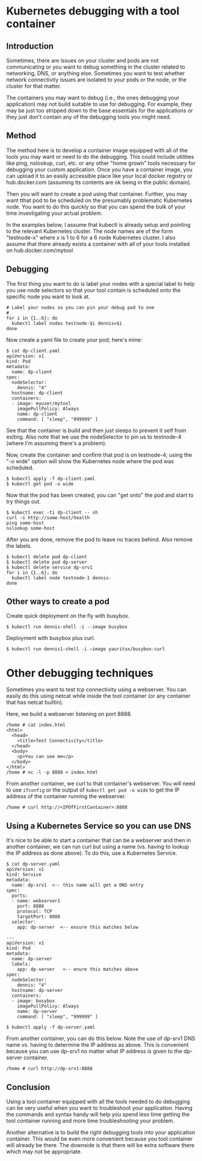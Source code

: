 # Kubernetes debugging with a tool container

## Introduction

Sometimes, there are issues on your cluster and pods are not communicating or you want to
debug something in the cluster related to networking, DNS, or anything else.  Sometimes
you want to test whether network connectivity issues are isolated to your pods or the
node, or the cluster for that matter.

The containers you may want to debug (i.e., the ones debugging your application) may not
build suitable to use for debugging.  For example, they may be just too stripped down to
the base essentials for the applications or they just don't contain any of the debugging
tools you might need.

## Method

The method here is to develop a container image equipped with all of the tools you may want
or need to do the debugging.  This could include utilities like ping, nslookup, curl, etc.
or any other "home grown" tools necessary for debugging your custom application.
Once you have a container image, you can upload it to an easily accessible place like
your local docker registry or hub.docker.com (assuming its contents are ok being in the
public domain).

Then you will want to create a pod using that container.  Further, you may want tthat pod
to be scheduled on the presumably problematic Kubernetes node.  You want to do this quickly
so that you can spend the bulk of your time investigating your actual problem.

In the examples below, I assume that kubectl is already setup and pointing to
the relevant Kubernetes cluster.  The node names are of the form "testnode-x" where x
is 1 to 6 for a 6 node Kubernetes cluster.  I also assume that there already exists a
container with all of your tools installed on hub.docker.com/mytool

## Debugging

The first thing you want to do is label your nodes with a special label to help you use
node selectors so that your tool contain is scheduled onto the specific node you want to
look at.


```
# Label your nodes so you can pin your debug pod to one
#
for i in {1..6}; do
  kubectl label nodes testnode-$i dennis=$i
done
```

Now create a yaml file to create your pod; here's mine:

```
$ cat dp-client.yaml
apiVersion: v1
kind: Pod
metadata:
  name: dp-client
spec:
  nodeSelector:
    dennis: "4"
  hostname: dp-client
  containers:
  - image: myuser/mytool
    imagePullPolicy: Always
    name: dp-client
    command: [ "sleep", "999999" ]
```

See that the container is build and then just sleeps to prevent it self from exiting.
Also note that we use the nodeSelector to pin us to testnode-4 (where I'm assuming there's
a problem).

Now, create the container and confirm that pod is on testnode-4; using the "-o wide" option
will show the Kubernetes node where the pod was scheduled.

```
$ kubectl apply -f dp-client.yaml
$ kubectl get pod -o wide
```

Now that the pod has been created, you can "get onto" the pod and start to try things out.

```
$ kubectl exec -ti dp-client -- sh
curl -s http://some-host/health
ping some-host
nslookup some-host
```

After you are done, remove the pod to leave no traces behind.
Also remove the labels.


```
$ kubectl delete pod dp-client
$ kubectl delete pod dp-server
$ kubectl delete service dp-srv1
for i in {1..6}; do
  kubectl label node testnode-1 dennis-
done
```

## Other ways to create a pod

Create quick deployment on the fly with busybox.

```
$ kubectl run dennis-shell -i --image busybox
```

Deployment with busybox plus curl.

```
$ kubectl run dennis1-shell -i —image yauritux/busybox-curl
```

# Other debugging techniques

Sometimes you want to test tcp connectivity using a webserver.  You can easily do this using netcat while
inside the tool container (or any container that has netcat builtin).

Here, we build a webserver listening on port 8888.

```
/home # cat index.html
<html>
  <head>
    <title>Test Connectivity</title>
  </head>
  <body>
    <p>You can see me</p>
  </body>
</html>
/home # nc -l -p 8888 < index.html
```

From another container, we curl to that container's webserver.  You will need to use ``ifconfig`` or the
output of ``kubectl get pod -o wide`` to get the IP address of the container running the webserver.

``` 
/home # curl http://<IPOfFirstContainer>:8888
```

## Using a Kubernetes Service so you can use DNS

It's nice to be able to start a container that can be a webserver and then in another container, we
can run curl but using a name (vs. having to lookup the IP address as done above).  To do this, use
a Kubernetes Service.

```
$ cat dp-server.yaml
apiVersion: v1
kind: Service
metadata:
  name: dp-srv1  <-- this name will get a DNS entry
spec:
  ports:
  - name: webserver1
    port: 8888
    protocol: TCP
    targetPort: 8888
  selector:
    app: dp-server  <-- ensure this matches below

---
apiVersion: v1
kind: Pod
metadata:
  name: dp-server
  labels:
    app: dp-server   <-- enure this matches above
spec:
  nodeSelector:
    dennis: "4"
  hostname: dp-server
  containers:
  - image: busybox
    imagePullPolicy: Always
    name: dp-server
    command: [ "sleep", "999999" ]

$ kubectl apply -f dp-server.yaml
```

From another container, you can do this below.  Note the use of dp-srv1 DNS name vs. having to determine
the IP address as above.  This is convenient because you can use dp-srv1 no matter what IP address is
given to the dp-server container.

```
/home # curl http://dp-srv1:8888
```

## Conclusion

Using a tool container equipped with all the tools needed to do debugging can be very useful when you
want to troubleshoot your application.  Having the commands and syntax handy will help you spend less
time getting the tool container running and more time troubleshooting your problem.

Another alternative is to build the right debugging tools into your application container.  This would
be even more convenient because you tool container will already be there.  The downside is that there
will be extra software there which may not be appropriate.

